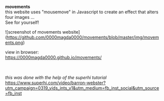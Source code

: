 **movements** <br>
this website uses "mousemove" in Javascript to create an effect that alters four images ... <br>
See for yourself!

![screenshot of movements website] (https://github.com/0000magda0000/movements/blob/master/img/movements.png)



view in browser:<br>
https://0000magda0000.github.io/movements/
<br><br><br>


*this was done with the help of the superhi tutorial* https://www.superhi.com/video/barron-webster?utm_campaign=0319_vids_ints_v1&utm_medium=fb_inst_social&utm_source=fb_inst
